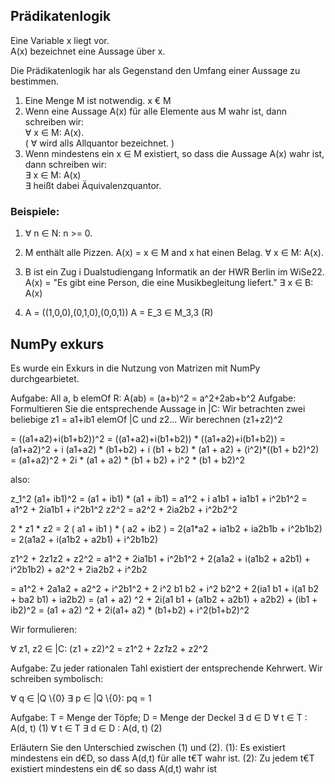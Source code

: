 [//]: # (2022-11-09.12:15)
[//]: # (HWR>DSINFO)
[//]: # (Mathe: Logik)

## Prädikatenlogik

Eine Variable x liegt vor.  
A(x) bezeichnet eine Aussage über x.

Die Prädikatenlogik har als Gegenstand den Umfang einer Aussage zu bestimmen.

1. Eine Menge M ist notwendig. x € M
2. Wenn eine Aussage A(x) für alle Elemente aus M wahr ist, dann schreiben wir:  
   ∀ x ∈ M: A(x).  
   ( ∀ wird alls Allquantor bezeichnet. )  
3. Wenn mindestens ein x ∈ M existiert, so dass die Aussage A(x) wahr ist, dann schreiben wir:  
   ∃ x ∈ M: A(x)  
   ∃ heißt dabei Äquivalenzquantor.  

### Beispiele:
1) ∀ n ∈ N: n >= 0.
2) M enthält alle Pizzen.
   A(x) = x ∈ M and x hat einen Belag.
   ∀ x ∈ M: A(x).  
3) B ist ein Zug i Dualstudiengang Informatik an der HWR Berlin im WiSe22. 
   A(x) = "Es gibt eine Person, die eine Musikbegleitung liefert."
   ∃ x ∈ B: A(x)  

4) A = ((1,0,0),(0,1,0),(0,0,1)) A = E_3 ∈ M_3,3 (R)
  
## NumPy exkurs

Es wurde ein Exkurs in die Nutzung von Matrizen mit NumPy durchgearbietet.

Aufgabe: All a, b elemOf R: A(ab) = (a+b)^2 = a^2+2ab+b^2
Aufgabe: Formultieren Sie die entsprechende Aussage in |C:
Wir betrachten zwei beliebige z1 = a1+ib1 elemOf |C und z2...
Wir berechnen (z1+z2)^2

= ((a1+a2)+i(b1+b2))^2 
= ((a1+a2)+i(b1+b2)) * ((a1+a2)+i(b1+b2)) 
= (a1+a2)^2 + i (a1+a2) * (b1+b2) + i (b1 + b2) * (a1 + a2) + (i^2)*((b1 + b2)^2)
= (a1+a2)^2 + 2i * (a1 + a2) * (b1 + b2) + i^2 * (b1 + b2)^2

also: 

z_1^2 (a1+ ib1)^2 = (a1 + ib1) * (a1 + ib1) = a1^2 + i a1b1 + ia1b1 + i^2b1^2
= a1^2 + 2ia1b1 + i^2b1^2
z2^2 = a2^2 + 2ia2b2 + i^2b2^2

2 * z1 * z2 = 2 ( a1 + ib1 ) * ( a2 + ib2 ) = 2(a1*a2 + ia1b2 + ia2b1b + i^2b1b2)
= 2(a1a2 + i(a1b2 + a2b1) + i^2b1b2)

z1^2 + 2z1z2 + z2^2 
= a1^2 + 2ia1b1 + i^2b1^2 + 2(a1a2 + i(a1b2 + a2b1) + i^2b1b2) + a2^2 + 2ia2b2 + i^2b2

= a1^2 + 2a1a2 + a2^2 + i^2b1^2 + 2 i^2 b1 b2 + i^2 b2^2 + 2(ia1 b1 + i(a1 b2 + ba2 b1) + ia2b2)
= (a1 + a2) ^2 + 2i(a1 b1 + (a1b2 + a2b1) + a2b2) + (ib1 + ib2)^2
= (a1 + a2) ^2 + 2i(a1+ a2) * (b1+b2) + i^2(b1+b2)^2

Wir formulieren:

∀ z1, z2 ∈ |C: (z1 + z2)^2 = z1^2 + 2*z1*z2 + z2^2

Aufgabe:
Zu jeder rationalen Tahl existiert der entsprechende Kehrwert.
Wir schreiben symbolisch: 

<!-- ∃ p ∈ |Q \\{0} ∀ q ∈ -->
   ∀ q ∈ |Q \\{0} ∃ p ∈ |Q \\{0}: pq = 1

Aufgabe: T = Menge der Töpfe; D = Menge der Deckel
∃ d ∈ D ∀ t ∈ T : A(d, t)   (1)
∀ t ∈ T ∃ d ∈ D : A(d, t)   (2)

Erläutern Sie den Unterschied zwischen (1) und (2).
(1): Es existiert mindestens ein d€D, so dass A(d,t) für alle t€T wahr ist.
(2): Zu jedem t€T existiert mindestens ein d€ so dass A(d,t) wahr ist   